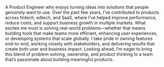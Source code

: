 A Product Engineer who enjoys turning ideas into solutions that people genuinely want to use. Over the past few years, I’ve contributed to products across fintech, edtech, and SaaS, where I’ve helped improve performance, reduce costs, and support business growth in multiple markets. What excites me most is solving real-world problems—whether that means building tools that make teams more efficient, enhancing user experiences, or developing systems that scale globally. I take pride in owning features end-to-end, working closely with stakeholders, and delivering results that create both user and business impact. Looking ahead, I’m eager to bring this blend of problem-solving, ownership, and product thinking to a team that’s passionate about building meaningful products.
